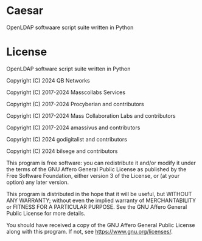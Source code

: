 # Caesar

OpenLDAP softwaare script suite written in Python

# License

OpenLDAP software script suite written in Python

Copyright (C) 2024 QB Networks

Copyright (C) 2017-2024 Masscollabs Services

Copyright (C) 2017-2024 Procyberian and contributors

Copyright (C) 2017-2024 Mass Collaboration Labs and contributors

Copyright (C) 2017-2024 amassivus and contributors

Copyright (C) 2024 godigitalist and contributors

Copyright (C) 2024 bilsege and contributors

This program is free software: you can redistribute it and/or modify
it under the terms of the GNU Affero General Public License as published
by the Free Software Foundation, either version 3 of the License, or
(at your option) any later version.

This program is distributed in the hope that it will be useful,
but WITHOUT ANY WARRANTY; without even the implied warranty of
MERCHANTABILITY or FITNESS FOR A PARTICULAR PURPOSE.  See the
GNU Affero General Public License for more details.

You should have received a copy of the GNU Affero General Public License
along with this program.  If not, see <https://www.gnu.org/licenses/>.
